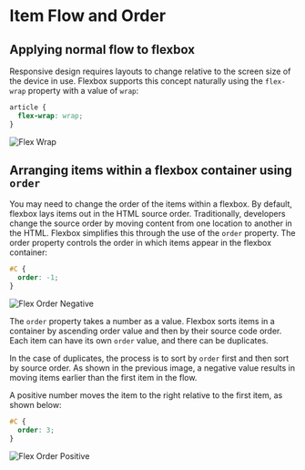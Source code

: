 # Item Flow and Order

## Applying normal flow to flexbox

Responsive design requires layouts to change relative to the screen size of the device in use. Flexbox supports this concept naturally using the `flex-wrap` property with a value of `wrap`:

```css
article {
  flex-wrap: wrap;
}
```

![Flex Wrap](https://user-images.githubusercontent.com/94882786/176833030-c5c93143-674b-4bab-b3a1-7c825f8a81ed.gif)

## Arranging items within a flexbox container using `order`

You may need to change the order of the items within a flexbox. By default, flexbox lays items out in the HTML source order. Traditionally, developers change the source order by moving content from one location to another in the HTML. Flexbox simplifies this through the use of the `order` property. The order property controls the order in which items appear in the flexbox container:

```css
#C {
  order: -1;
}
```

![Flex Order Negative](https://user-images.githubusercontent.com/94882786/176833057-03a4155f-08d5-4389-bfb1-b64129b4e562.png)

The `order` property takes a number as a value. Flexbox sorts items in a container by ascending order value and then by their source code order. Each item can have its own `order` value, and there can be duplicates.

In the case of duplicates, the process is to sort by `order` first and then sort by source order. As shown in the previous image, a negative value results in moving items earlier than the first item in the flow.

A positive number moves the item to the right relative to the first item, as shown below:

```css
#C {
  order: 3;
}
```

![Flex Order Positive](https://user-images.githubusercontent.com/94882786/176833071-625ff984-f40f-4841-97b7-47e87ba9780c.png)

